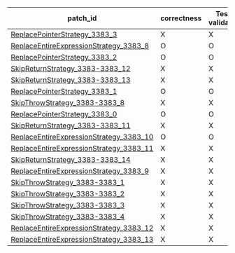  | patch_id |correctness |Test-validation |NPEX-validation |
 |--- | --- | --- | --- | 
 | [ReplacePointerStrategy_3383_3](./patches/ReplacePointerStrategy_3383_3/patch.java#L3413) | X | X | X | 
 | [ReplaceEntireExpressionStrategy_3383_8](./patches/ReplaceEntireExpressionStrategy_3383_8/patch.java#L3413) | O | O | O | 
 | [ReplacePointerStrategy_3383_2](./patches/ReplacePointerStrategy_3383_2/patch.java#L3413) | O | O | O | 
 | [SkipReturnStrategy_3383-3383_12](./patches/SkipReturnStrategy_3383-3383_12/patch.java#L3413) | X | X | X | 
 | [SkipReturnStrategy_3383-3383_13](./patches/SkipReturnStrategy_3383-3383_13/patch.java#L3413) | X | X | X | 
 | [ReplacePointerStrategy_3383_1](./patches/ReplacePointerStrategy_3383_1/patch.java#L3413) | O | O | O | 
 | [SkipThrowStrategy_3383-3383_8](./patches/SkipThrowStrategy_3383-3383_8/patch.java#L3413) | X | X | X | 
 | [ReplacePointerStrategy_3383_0](./patches/ReplacePointerStrategy_3383_0/patch.java#L3413) | O | O | O | 
 | [SkipReturnStrategy_3383-3383_11](./patches/SkipReturnStrategy_3383-3383_11/patch.java#L3413) | X | X | X | 
 | [ReplaceEntireExpressionStrategy_3383_10](./patches/ReplaceEntireExpressionStrategy_3383_10/patch.java#L3413) | O | O | O | 
 | [ReplaceEntireExpressionStrategy_3383_11](./patches/ReplaceEntireExpressionStrategy_3383_11/patch.java#L3413) | X | X | X | 
 | [SkipReturnStrategy_3383-3383_14](./patches/SkipReturnStrategy_3383-3383_14/patch.java#L3413) | X | X | X | 
 | [ReplaceEntireExpressionStrategy_3383_9](./patches/ReplaceEntireExpressionStrategy_3383_9/patch.java#L3413) | X | X | X | 
 | [SkipThrowStrategy_3383-3383_1](./patches/SkipThrowStrategy_3383-3383_1/patch.java#L3413) | X | X | X | 
 | [SkipThrowStrategy_3383-3383_2](./patches/SkipThrowStrategy_3383-3383_2/patch.java#L3413) | X | X | X | 
 | [SkipThrowStrategy_3383-3383_3](./patches/SkipThrowStrategy_3383-3383_3/patch.java#L3413) | X | X | X | 
 | [SkipThrowStrategy_3383-3383_4](./patches/SkipThrowStrategy_3383-3383_4/patch.java#L3413) | X | X | X | 
 | [ReplaceEntireExpressionStrategy_3383_12](./patches/ReplaceEntireExpressionStrategy_3383_12/patch.java#L3413) | X | X | X | 
 | [ReplaceEntireExpressionStrategy_3383_13](./patches/ReplaceEntireExpressionStrategy_3383_13/patch.java#L3413) | X | X | X | 
